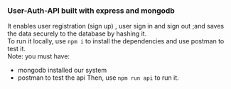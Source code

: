 ### User-Auth-API built with express and mongodb
It enables user registration (sign up) , user sign in and sign out ;and saves the data securely to the database by hashing it.\
To run it locally, use `npm i` to install the dependencies and use postman to test it.\
Note: you must have:
- mongodb installed our system
- postman to test the api
Then, use `npm run api` to run it.

